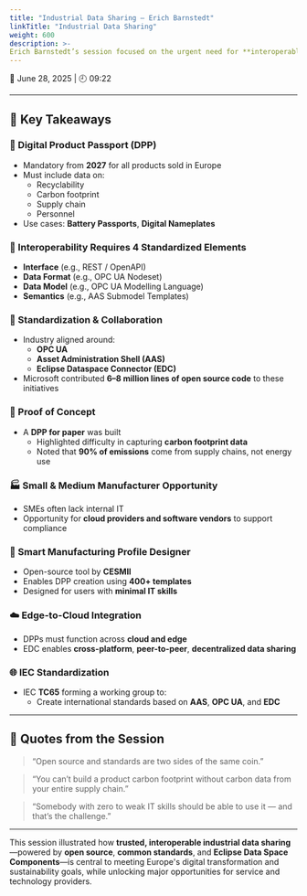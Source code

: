 ```yaml
---
title: "Industrial Data Sharing – Erich Barnstedt"
linkTitle: "Industrial Data Sharing"
weight: 600
description: >-
Erich Barnstedt’s session focused on the urgent need for **interoperable, standardized digital infrastructures in manufacturing**, driven by the upcoming **2027 Digital Product Passport (DPP)** regulation. He emphasized the critical role of **open source**, **semantic standards**, and **industry collaboration** to enable compliance, resilience, and new business opportunities—especially for small and medium-sized manufacturers.
---
```

📅 June 28, 2025 | 🕘 09:22  

---

## 🔑 Key Takeaways

### 📘 Digital Product Passport (DPP)
- Mandatory from **2027** for all products sold in Europe
- Must include data on:
  - Recyclability
  - Carbon footprint
  - Supply chain
  - Personnel
- Use cases: **Battery Passports**, **Digital Nameplates**

### 🔗 Interoperability Requires 4 Standardized Elements
- **Interface** (e.g., REST / OpenAPI)
- **Data Format** (e.g., OPC UA Nodeset)
- **Data Model** (e.g., OPC UA Modelling Language)
- **Semantics** (e.g., AAS Submodel Templates)

### 🤝 Standardization & Collaboration
- Industry aligned around:
  - **OPC UA**
  - **Asset Administration Shell (AAS)**
  - **Eclipse Dataspace Connector (EDC)**
- Microsoft contributed **6–8 million lines of open source code** to these initiatives

### 🧪 Proof of Concept
- A **DPP for paper** was built
  - Highlighted difficulty in capturing **carbon footprint data**
  - Noted that **90% of emissions** come from supply chains, not energy use

### 🏭 Small & Medium Manufacturer Opportunity
- SMEs often lack internal IT
- Opportunity for **cloud providers and software vendors** to support compliance

### 🧰 Smart Manufacturing Profile Designer
- Open-source tool by **CESMII**
- Enables DPP creation using **400+ templates**
- Designed for users with **minimal IT skills**

### ☁️ Edge-to-Cloud Integration
- DPPs must function across **cloud and edge**
- EDC enables **cross-platform**, **peer-to-peer**, **decentralized data sharing**

### 🌐 IEC Standardization
- IEC **TC65** forming a working group to:
  - Create international standards based on **AAS**, **OPC UA**, and **EDC**

---

## 💬 Quotes from the Session

> “Open source and standards are two sides of the same coin.”

> “You can’t build a product carbon footprint without carbon data from your entire supply chain.”

> “Somebody with zero to weak IT skills should be able to use it — and that’s the challenge.”

---

This session illustrated how **trusted, interoperable industrial data sharing**—powered by **open source**, **common standards**, and **Eclipse Data Space Components**—is central to meeting Europe's digital transformation and sustainability goals, while unlocking major opportunities for service and technology providers.
